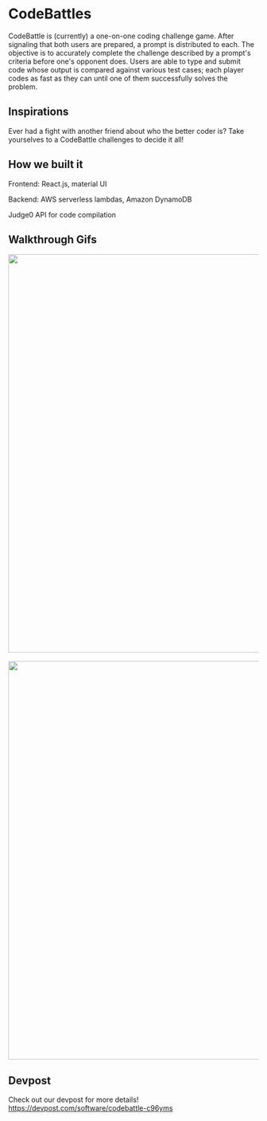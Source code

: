 # CodeBattles #
CodeBattle is (currently) a one-on-one coding challenge game. After signaling that both users are prepared, a prompt is distributed to each. The objective is to accurately complete the challenge described by a prompt's criteria before one's opponent does. Users are able to type and submit code whose output is compared against various test cases; each player codes as fast as they can until one of them successfully solves the problem. 

## Inspirations ##
Ever had a fight with another friend about who the better coder is? Take yourselves to a CodeBattle challenges to decide it all!

## How we built it ##
Frontend: React.js, material UI

Backend: AWS serverless lambdas, Amazon DynamoDB

Judge0 API for code compilation

## Walkthrough Gifs ##
<img src = 'http://g.recordit.co/rMCdYGTBnx.gif' width = 800><br><br>
<img src = 'http://g.recordit.co/nft3i6JnE9.gif' width = 800><br>

## Devpost ##
Check out our devpost for more details!
https://devpost.com/software/codebattle-c96yms
